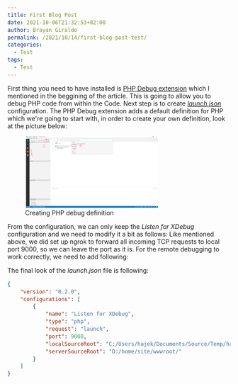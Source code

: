 ```yaml
---
title: First Blog Post
date: 2021-10-06T21:32:53+02:00
author: Brayan Giraldo
permalink: /2021/10/14/first-blog-post-test/
categories:
  - Test
tags:
  - Test
---
```


<p>First thing you need to have installed is <a href="https://marketplace.visualstudio.com/items?itemName=felixfbecker.php-debug">PHP Debug extension</a>&nbsp;which I mentioned in the beggining of the article. This is going to allow you to debug PHP code from within the Code. Next step is to create <a href="https://code.visualstudio.com/docs/editor/debugging"><em>launch.json</em></a> configuration. The PHP Debug extension adds a default definition for PHP which we're going to start with, in order to create your own definition, look at the picture below:</p>
<div class="wp-block-image"><figure class="aligncenter"><a href="/uploads/2016/09/PHP_debug_definition.png"><img src="/uploads/2016/09/PHP_debug_definition-300x162.png" alt="Creating PHP debug definition" class="wp-image-17"/></a><figcaption>Creating PHP debug definition</figcaption></figure></div>
<p>From the configuration, we can only keep the <em>Listen for XDebug</em> configuration and we need to modify it a bit as follows: Like mentioned above, we did set up ngrok to forward all incoming TCP requests to local port 9000, so we can leave the port as it is. For the remote debugging to work correctly, we need to add following:</p>

<p>The final look of the <em>launch.json</em> file is following:</p>

```json
{
    "version": "0.2.0",
    "configurations": [
        {
            "name": "Listen for XDebug",
            "type": "php",
            "request": "launch",
            "port": 9000,
            "localSourceRoot": "C:/Users/hajek/Documents/Source/Temp/hajekj-xdebug/",
            "serverSourceRoot": "D:/home/site/wwwroot/"
        }
    ]
}
```